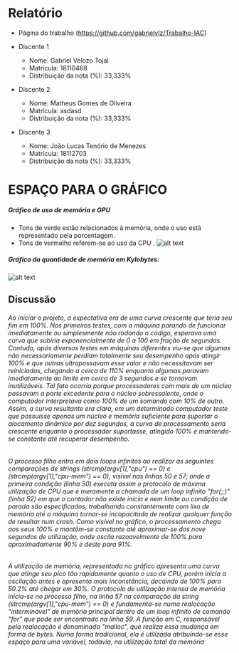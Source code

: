 
# Relatório
* Página do trabalho (https://github.com/gabrielvlz/Trabalho-IAC)
* Discente 1
   * Nome: Gabriel Velozo Tojal
   * Matrícula: 18110468
   * Distribuição da nota (%): 33,333%

* Discente 2
   * Nome: Matheus Gomes de Oliveira
   * Matrícula: asdasd
   * Distribuição da nota (%): 33,333%

* Discente 3
    * Nome:  João Lucas Tenório de Menezes
    * Matrícula: 18112703
    * Distribuição da nota (%): 33,333%

# ESPAÇO PARA O GRÁFICO 
##### Gráfico de uso de memória e GPU
* Tons de verde estão relacionados à memória, onde o uso está representado pela porcentagem.
* Tons de vermelho referem-se ao uso da CPU .
![alt text](https://cdn.discordapp.com/attachments/483406101987983371/497595979155898380/unknown.png "Logo Title Text 1")

##### Gráfico da quantidade de memória em Kylobytes: 
![alt text][logo]

[logo]: https://cdn.discordapp.com/attachments/483406101987983371/497597363553173533/dasd.png "Logo Title Text 2"


## Discussão
######   Ao iniciar o projeto, a expectativa era de uma curva crescente que teria seu fim em 100%. Nos primeiros testes, com a máquina parando de funcionar imediatamente ou simplesmente não rodando o código, esperava uma curva que subiria exponencialmente de 0 a 100 em fração de segundos. Contudo, após diversos testes em máquinas diferentes viu-se que algumas não necessariamente perdiam totalmente seu desempenho após atingir 100% e que outras ultrapassavam esse valor e não necessitavam ser reiniciadas, chegando a cerca de 110% enquanto algumas paravam imediatamente ao limite em cerca de 3 segundos e se tornavam inutilizáveis. Tal fato ocorria porque processadores com mais de um núcleo passavam a parte excedente para o núcleo sobressalente, onde o computador interpretava como 100% de um somando com 10% de outro. Assim, a curva resultante era clara, em um determinado computador teste que possuísse apenas um núcleo e memória suficiente para suportar o alocamento dinâmico por dez segundos, a curva de processamento seria crescente enquanto o processador suportasse, atingido 100% e mantendo-se constante até recuperar desempenho.
###### O processo filho entra em dois loops infinitos ao realizar as seguintes comparações de *strings (strcmp(argv[1],"cpu") == 0)* e *(strcmp(argv[1],"cpu-mem") == 0)*, visível nas linhas 50 e 57; onde a primeira condição (linha 50) executa assim o protocolo de máxima utilização de CPU que é meramente a chamada de um *loop* infinito "for(;;)"(linha 52) em que o contador não existe início e nem limite ou condição de parada são especificados, trabalhando constantemente com lixo de memória até a máquina tornar-se incapacitada de realizar qualquer função de resultar num *crash*. Como visível no gráfico, o processamento chega aos seus 100% e mantêm-se constante até aproximar-se dos nove segundos de utilização, onde oscila razoavelmente de 100% para aproximadamente 90% e deste para 91%. 
######  A utilização de memória, representada no gráfico apresenta uma curva que atinge seu pico tão rapidamente quanto o uso de CPU, porém inicia a oscilação antes e apresenta mais inconstância, decaindo de 100% para 50.2% até chegar em 30%. O protocolo de utilização intensa de memória inicia-se no processo filho, na linha 57 na comparação da *string* *(strcmp(argv[1],"cpu-mem") == 0)* e fundamenta-se numa realocação "interminável" de memória principal dentro de um loop infinito de comando "for" que pode ser encontrado na linha 59. A função em C, responsável pela realocação é denominada "malloc", que realiza essa mudança em forma de bytes. Numa forma tradicional, ela é utilizada atribuindo-se esse espaço para uma variável, todavia, na utilização total da memória

